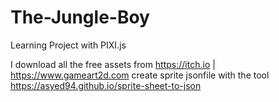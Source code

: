 # The-Jungle-Boy
Learning Project with PIXI.js

I download all the free assets from https://itch.io | https://www.gameart2d.com
create sprite jsonfile with the tool https://asyed94.github.io/sprite-sheet-to-json
